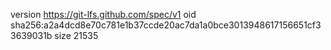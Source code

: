 version https://git-lfs.github.com/spec/v1
oid sha256:a2a4dcd8e70c781e1b37ccde20ac7da1a0bce3013948617156651cf33639031b
size 21535
